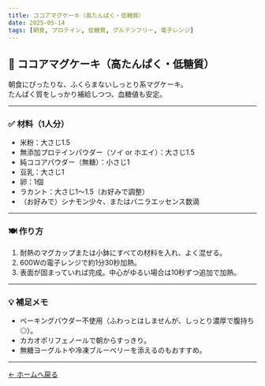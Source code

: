 ```yaml
---
title: ココアマグケーキ（高たんぱく・低糖質）
date: 2025-05-14
tags: [朝食, プロテイン, 低糖質, グルテンフリー, 電子レンジ]
---
```


## 🍫 ココアマグケーキ（高たんぱく・低糖質）

朝食にぴったりな、ふくらまないしっとり系マグケーキ。  
たんぱく質をしっかり補給しつつ、血糖値も安定。

---

### ✅ 材料（1人分）

- 米粉：大さじ1.5  
- 無添加プロテインパウダー（ソイ or ホエイ）：大さじ1.5  
- 純ココアパウダー（無糖）：小さじ1  
- 豆乳：大さじ1  
- 卵：1個  
- ラカント：大さじ1〜1.5（お好みで調整）  
- （お好みで）シナモン少々、またはバニラエッセンス数滴

---

### 🍽 作り方

1. 耐熱のマグカップまたは小鉢にすべての材料を入れ、よく混ぜる。  
2. 600Wの電子レンジで約1分30秒加熱。  
3. 表面が固まっていれば完成。中心がゆるい場合は10秒ずつ追加で加熱。

---

### 💡 補足メモ

- ベーキングパウダー不使用（ふわっとはしませんが、しっとり濃厚で腹持ち◎）。  
- カカオポリフェノールで朝からすっきり。  
- 無糖ヨーグルトや冷凍ブルーベリーを添えるのもおすすめ。

---

[← ホームへ戻る](./index.md)
